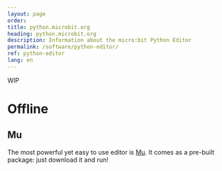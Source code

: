```yaml
---
layout: page
order:
title: python.microbit.org
heading: python.microbit.org
description: Information about the micro:bit Python Editor
permalink: /software/python-editor/
ref: python-editor
lang: en
---
```


WIP

# Offline

## Mu

The most powerful yet easy to use editor is [Mu](http://codewith.mu/). It comes
as a pre-built package: just download it and run!